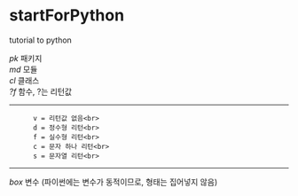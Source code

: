 # startForPython
tutorial to python


_pk_ 패키지<br>
_md_ 모듈<br>
_cl_ 클래스<br>
_?f_ 함수, ?는 리턴값<br>
_____________________________________
          v = 리턴값 없음<br>
          d = 정수형 리턴<br>
          f = 실수형 리턴<br>
          c = 문자 하나 리턴<br>
          s = 문자열 리턴<br>
_____________________________________
_box_ 변수 (파이썬에는 변수가 동적이므로, 형태는 집어넣지 않음)<br>
